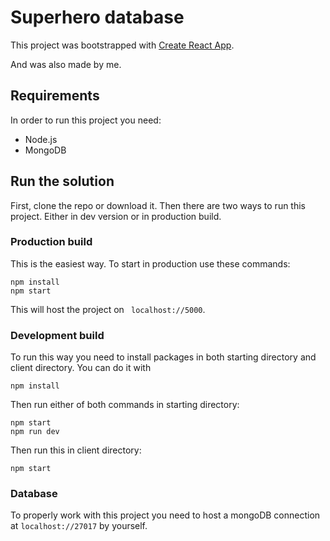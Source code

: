 # Superhero database

This project was bootstrapped with [Create React App](https://github.com/facebook/create-react-app).

And was also made by me.

## Requirements

In order to run this project you need:

- Node.js
- MongoDB

## Run the solution

First, clone the repo or download it. Then there are two ways to run this project. Either in dev version or in production build.

### Production build

This is the easiest way. To start in production use these commands:

```
npm install
npm start
```

This will host the project on ` localhost://5000`.

### Development build

To run this way you need to install packages in both starting directory and client directory. You can do it with
```
npm install
```

Then run either of both commands in starting directory:
```
npm start
npm run dev
```
Then run this in client directory:
```
npm start
```

### Database

To properly work with this project you need to host a mongoDB connection at `localhost://27017` by yourself.